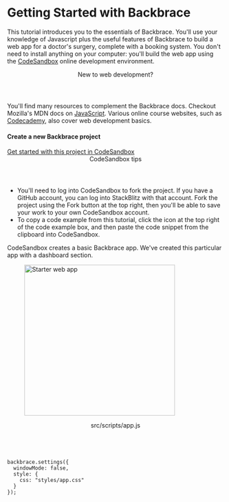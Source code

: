 # Getting Started with Backbrace

This tutorial introduces you to the essentials of Backbrace.
You'll use your knowledge of Javascript plus the useful features of Backbrace to build a web app for a doctor's surgery, complete with a booking system.
You don't need to install anything on your computer: you'll build the web app using the [CodeSandbox](https://codesandbox.io/ "CodeSandbox web site") online development environment.

<div class="callout is-helpful">
    <header>New to web development?</header>
    <p>
    You'll find many resources to complement the Backbrace docs. Checkout Mozilla's MDN docs on <a href="https://developer.mozilla.org/en-US/docs/Web/JavaScript">JavaScript</a>. Various online course websites, such as <a href="https://www.codecademy.com/">Codecademy</a>, also cover web development basics.
    </p>
</div>

#### Create a new Backbrace project

<div class="alert is-important">
    <a href="https://codesandbox.io/s/backbrace-getting-started-1upvj?fontsize=14&module=%2Fsrc%2Fdesign%2Fpage%2Findex.json">Get started with this project in CodeSandbox</a>
</div>

<div class="callout is-helpful">
<header>CodeSandbox tips</header>

* You'll need to log into CodeSandbox to fork the project. If you have a GitHub account, you can log into StackBlitz with that account. Fork the project using the Fork button at the top right, then you'll be able to save your work to your own CodeSandbox account.
* To copy a code example from this tutorial, click the icon at the top right of the code example box, and then paste the code snippet from the clipboard into CodeSandbox.

</div>

CodeSandbox creates a basic Backbrace app. We've created this particular app with a dashboard section.

<figure class="z-depth-1">
    <img width="350" src="/images/guide/start/new-app.png" alt="Starter web app">
</figure>

<div class="callout is-helpful">
<header class="file-header">src/scripts/app.js</header>

<pre><code class="javascript">
backbrace.settings({
  windowMode: false,
  style: {
    css: "styles/app.css"
  }
});
</code><pre>

</div>
